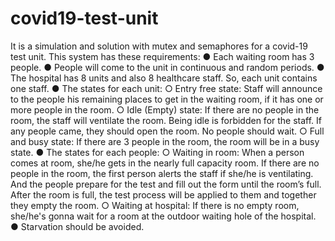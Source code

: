 # covid19-test-unit
It is a simulation and solution with mutex and semaphores for a covid-19 test unit. This system has these requirements:
● Each waiting room has 3 people.
● People will come to the unit in continuous and random periods.
● The hospital has 8 units and also 8 healthcare staff. So, each unit contains one staff.
● The states for each unit:
○ Entry free state: Staff will announce to the people his remaining places to get in the
waiting room, if it has one or more people in the room. 
○ Idle (Empty) state: If there are no people in the room, the staff will ventilate the room.
Being idle is forbidden for the staff. If any people came, they should open the room.
No people should wait.
○ Full and busy state: If there are 3 people in the room, the room will be in a busy state.
● The states for each people:
○ Waiting in room: When a person comes at room, she/he gets in the nearly full
capacity room. If there are no people in the room, the first person alerts the staff if she/he
is ventilating. And the people prepare for the test and fill out the form until the
room’s full. After the room is full, the test process will be applied to them and
together they empty the room.
○ Waiting at hospital: If there is no empty room, she/he's gonna wait for a room at the
outdoor waiting hole of the hospital.
● Starvation should be avoided.
